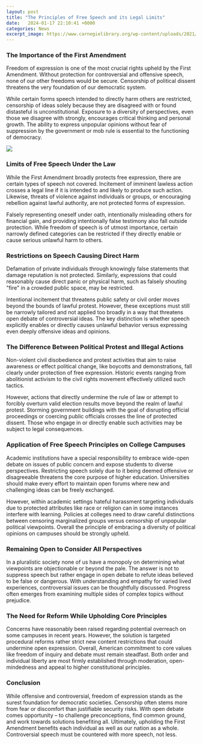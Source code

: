 ```yaml
---
layout: post
title: "The Principles of Free Speech and its Legal Limits"
date:   2024-01-17 22:10:41 +0000
categories: News
excerpt_image: https://www.carnegielibrary.org/wp-content/uploads/2021/03/FH_FOTP2017_WhoTHreatensThePress_infographic_titles_subs_FINAL_1000px-768x582.jpg
---
```

### The Importance of the First Amendment
Freedom of expression is one of the most crucial rights upheld by the First Amendment. Without protection for controversial and offensive speech, none of our other freedoms would be secure. Censorship of political dissent threatens the very foundation of our democratic system. 

While certain forms speech intended to directly harm others are restricted, censorship of ideas solely because they are disagreed with or found distasteful is unconstitutional. Exposure to a diversity of perspectives, even those we disagree with strongly, encourages critical thinking and personal growth. The ability to express unpopular opinions without fear of suppression by the government or mob rule is essential to the functioning of democracy.


![](https://www.carnegielibrary.org/wp-content/uploads/2021/03/FH_FOTP2017_WhoTHreatensThePress_infographic_titles_subs_FINAL_1000px-768x582.jpg)
### Limits of Free Speech Under the Law
While the First Amendment broadly protects free expression, there are certain types of speech not covered. Incitement of imminent lawless action crosses a legal line if it is intended to and likely to produce such action. Likewise, threats of violence against individuals or groups, or encouraging rebellion against lawful authority, are not protected forms of expression. 

Falsely representing oneself under oath, intentionally misleading others for financial gain, and providing intentionally false testimony also fall outside protection. While freedom of speech is of utmost importance, certain narrowly defined categories can be restricted if they directly enable or cause serious unlawful harm to others.

### Restrictions on Speech Causing Direct Harm  
Defamation of private individuals through knowingly false statements that damage reputation is not protected. Similarly, expressions that could reasonably cause direct panic or physical harm, such as falsely shouting "fire" in a crowded public space, may be restricted. 

Intentional incitement that threatens public safety or civil order moves beyond the bounds of lawful protest. However, these exceptions must still be narrowly tailored and not applied too broadly in a way that threatens open debate of controversial ideas. The key distinction is whether speech explicitly enables or directly causes unlawful behavior versus expressing even deeply offensive ideas and opinions.

### The Difference Between Political Protest and Illegal Actions
Non-violent civil disobedience and protest activities that aim to raise awareness or effect political change, like boycotts and demonstrations, fall clearly under protection of free expression. Historic events ranging from abolitionist activism to the civil rights movement effectively utilized such tactics. 

However, actions that directly undermine the rule of law or attempt to forcibly overturn valid election results move beyond the realm of lawful protest. Storming government buildings with the goal of disrupting official proceedings or coercing public officials crosses the line of protected dissent. Those who engage in or directly enable such activities may be subject to legal consequences.

### Application of Free Speech Principles on College Campuses
Academic institutions have a special responsibility to embrace wide-open debate on issues of public concern and expose students to diverse perspectives. Restricting speech solely due to it being deemed offensive or disagreeable threatens the core purpose of higher education. Universities should make every effort to maintain open forums where new and challenging ideas can be freely exchanged.

However, within academic settings hateful harassment targeting individuals due to protected attributes like race or religion can in some instances interfere with learning. Policies at colleges need to draw careful distinctions between censoring marginalized groups versus censorship of unpopular political viewpoints. Overall the principle of embracing a diversity of political opinions on campuses should be strongly upheld.

### Remaining Open to Consider All Perspectives  

In a pluralistic society none of us have a monopoly on determining what viewpoints are objectionable or beyond the pale. The answer is not to suppress speech but rather engage in open debate to refute ideas believed to be false or dangerous. With understanding and empathy for varied lived experiences, controversial issues can be thoughtfully discussed. Progress often emerges from examining multiple sides of complex topics without prejudice.

### The Need for Reform While Upholding Core Principles

Concerns have reasonably been raised regarding potential overreach on some campuses in recent years. However, the solution is targeted procedural reforms rather strict new content restrictions that could undermine open expression. Overall, American commitment to core values like freedom of inquiry and debate must remain steadfast. Both order and individual liberty are most firmly established through moderation, open-mindedness and appeal to higher constitutional principles.

### Conclusion

While offensive and controversial, freedom of expression stands as the surest foundation for democratic societies. Censorship often stems more from fear or discomfort than justifiable security risks. With open debate comes opportunity – to challenge preconceptions, find common ground, and work towards solutions benefiting all. Ultimately, upholding the First Amendment benefits each individual as well as our nation as a whole. Controversial speech must be countered with more speech, not less.
